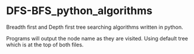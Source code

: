 # DFS-BFS_python_algorithms

Breadth first and Depth first tree searching algorithms written in python.

Programs will output the node name as they are visited. Using default tree which is at the top of both files.

